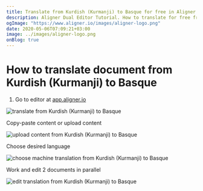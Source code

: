 ```yaml
---
title: Translate from Kurdish (Kurmanji) to Basque for free in Aligner Editor
description: Aligner Dual Editor Tutorial. How to translate for free from Kurdish (Kurmanji) to Basque. Aligner is multilingual document management platform. 
ogImage: "https://www.aligner.io/images/aligner-logo.png"
date: 2020-05-06T07:09:21+03:00
image: ../images/aligner-logo.png
onBlog: true
---
```


# How to translate document from Kurdish (Kurmanji) to Basque

1. Go to editor at [app.aligner.io](https://app.aligner.io "Aligner App web page")

![translate from Kurdish (Kurmanji) to Basque](../aligner-blank-editor.png "translate from Kurdish (Kurmanji) to Basque")

Copy-paste content or upload content

![upload content from Kurdish (Kurmanji) to Basque](../aligner-uploaded-document.png "upload content from Kurdish (Kurmanji) to Basque")

Choose desired language

![choose machine translation from Kurdish (Kurmanji) to Basque](../aligner-language-dropdown.png "choose machine translation from Kurdish (Kurmanji) to Basque")

Work and edit 2 documents in parallel

![edit translation from Kurdish (Kurmanji) to Basque](../aligner-double-sitded-editor.png "edit translation from Kurdish (Kurmanji) to Basque")

